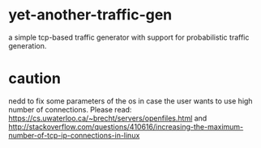 yet-another-traffic-gen
=======================

a simple tcp-based traffic generator with support for probabilistic traffic generation.

caution
=======

nedd to fix some parameters of the os in case the user wants to use high number of connections. 
Please read: https://cs.uwaterloo.ca/~brecht/servers/openfiles.html and http://stackoverflow.com/questions/410616/increasing-the-maximum-number-of-tcp-ip-connections-in-linux
